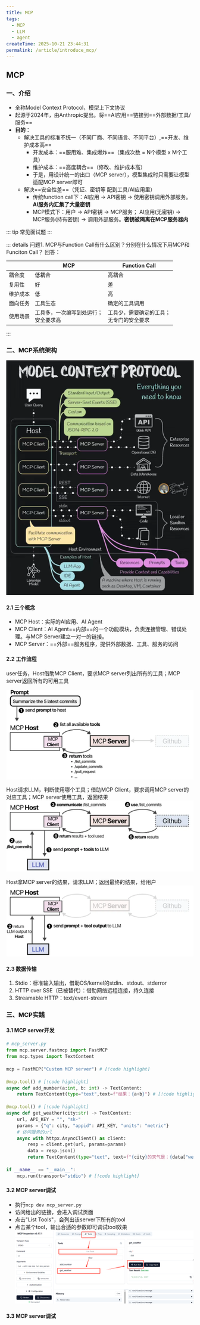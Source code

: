 ```yaml
---
title: MCP
tags:
  - MCP
  - LLM
  - agent
createTime: 2025-10-21 23:44:31
permalink: /article/introduce_mcp/
---
```


## MCP
### 一、介绍

- 全称Model Context Protocol，模型上下文协议
- 起源于2024年，由Anthropic提出。将==AI应用==链接到==外部数据/工具/服务==
- **目的**：
    - 解决工具的标准不统一（不同厂商、不同语言、不同平台）,==开发、维护成本高==
        - 开发成本：==服用难、集成爆炸==（集成次数 = N个模型 x M个工具）
        - 维护成本：==高度耦合==（修改、维护成本高）
        - 于是，用设计统一的出口（MCP server），模型集成时只需要让模型适配MCP server即可
    - 解决==安全性差==（凭证、密钥等 配到工具/AI应用里）
        - 传统function call下：AI应用 -> API密钥 -> 使用密钥调用外部服务。**AI服务内汇集了大量密钥**
        - MCP模式下：用户 -> API密钥 -> MCP服务； AI应用(无密钥) -> MCP服务(持有密钥) -> 调用外部服务。**密钥被隔离在MCP服务器内**


::: tip 常见面试题
:::

::: details 问题1. MCP与Function Call有什么区别？分别在什么情况下用MCP和Funciton Call？
回答：


|  | MCP | Function Call |
|------|------|-----|
| 耦合度 | 低耦合 | 高耦合|
| 复用性 | 好 | 差 |
| 维护成本 | 低 | 高 |
| 面向任务 | 工具生态 | 确定的工具调用 |
| 使用场景 | 工具多，一次编写到处运行；<br>安全要求高 | 工具少，需要确定的工具；<br>无专门的安全要求 | 
:::

### 二、MCP系统架构
![MCP系统架构](/images/mcp/mcp_structure.png)

#### 2.1 三个概念

- MCP Host：实际的AI应用、AI Agent
- MCP Client：AI Agent==内部==的一个功能模块，负责连接管理、错误处理。与MCP Server建立一对一的链接。
- MCP Server：==外部==服务程序，提供外部数据、工具、服务的访问

#### 2.2 工作流程
<Badge type="tip" text="STEP 1:" /> user任务，Host借助MCP Client，要求MCP server列出所有的工具；MCP server返回所有的可用工具

![MCP](/images/mcp/MCP_workflow_part1.png)

<Badge type="tip" text="STEP 2:" /> Host请求LLM，判断使用哪个工具；借助MCP Client，要求调用MCP server的对应工具；MCP server使用工具，返回结果
![MCP](/images/mcp/MCP_workflow_part2.png)

<Badge type="tip" text="STEP 3:" />Host拿MCP server的结果，请求LLM；返回最终的结果，给用户
![MCP](/images/mcp/MCP_workflow_part3.png)

#### 2.3 数据传输
1. Stdio：标准输入输出，借助OS/kernel的stdin、stdout、stderror
2. HTTP over SSE（已被替代）：借助网络远程连接，持久连接
3. Streamable HTTP：text/event-stream

### 三、MCP实践

#### 3.1 MCP server开发

```python
# mcp_server.py
from mcp.server.fastmcp import FastMCP
from mcp.types import TextContent

mcp = FastMCP("Custom MCP server") # [!code highlight]

@mcp.tool() # [!code highlight]
async def add_number(a:int, b: int) -> TextContent:
    return TextContent(type="text",text=f"结果：{a+b}") # [!code highlight]

@mcp.tool() # [!code highlight]
async def get_weather(city:str) -> TextContent:
    url, API_KEY = "", "sk-"
    params = {"q": city, "appid": API_KEY, "units": "metric"}
    # 访问服务的url
    async with httpx.AsyncClient() as client:
        resp = client.get(url, params=params)
        data = resp.json()
        return TextContent(type="text", text=f"{city}的天气是：{data["weather"]}") # [!code highlight]

if __name__ == "__main__":
    mcp.run(transport="stdio") # [!code highlight]
```

#### 3.2 MCP server调试

- 执行`mcp dev mcp_server.py`
- 访问给出的链接，会进入调试页面
- 点击"List Tools"，会列出该server下所有的tool
- 点击某个tool，输出合适的参数即可调试tool效果
![dev mcp](/images/mcp/dev_mcp.png)

#### 3.3 MCP server调试